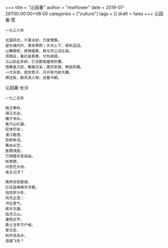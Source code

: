 +++
title = "沁园春"
author = "mwflower"
date = 2019-07-26T00:00:00+08:00
categories = ["culture"]
tags = []
draft = false
+++
沁园春·雪

    一九三六年

    北国风光，千里冰封，万里雪飘。
    望长城内外，惟余莽莽；大河上下，顿失滔滔。
    山舞银蛇，原驰蜡象，欲与天公试比高。
    须晴日，看红装素裹，分外妖娆。
    江山如此多娇，引无数英雄竞折腰。
    惜秦皇汉武，略输文采；唐宗宋祖，稍逊风骚。
    一代天骄，成吉思汗，只识弯弓射大雕。
    俱往矣，数风流人物，还看今朝。


沁园春·长沙

    一九二五年

    独立寒秋，
    湘江北去，
    橘子洲头。
    看万山红遍，
    层林尽染；
    漫江碧透，
    百舸争流。
    鹰击长空，
    鱼翔浅底，
    万物霜天竞自由。
    怅寥廓，
    问苍茫大地，
    谁主沉浮？

    携来百侣曾游。
    忆往昔峥嵘岁月稠。
    恰同学少年，
    风华正茂；
    书生意气，
    挥斥方遒。
    指点江山，
    激扬文字，
    粪土当年万户侯。
    曾记否，
    到中流击水，
    浪遏飞舟？
